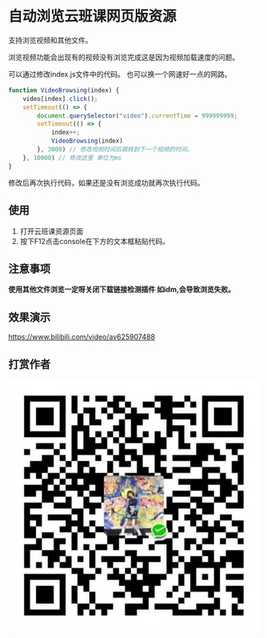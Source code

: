 # 自动浏览云班课网页版资源
支持浏览视频和其他文件。

浏览视频功能会出现有的视频没有浏览完成这是因为视频加载速度的问题。

可以通过修改index.js文件中的代码。
也可以换一个网速好一点的网路。

```javascript
function VideoBrowsing(index) {
    video[index].click();
    setTimeout(() => {
        document.querySelector("video").currentTime = 999999999;
        setTimeout(() => {
            index++;
            VideoBrowsing(index)
        }, 3000) // 修改视频时间后跳转到下一个视频的时间。
    }, 10000) // 修改这里 单位为ms
}
```

修改后再次执行代码，如果还是没有浏览成功就再次执行代码。

## 使用

1. 打开云班课资源页面
2. 按下F12点击console在下方的文本框粘贴代码。 

## 注意事项

**使用其他文件浏览一定呀关闭下载链接检测插件 如idm,会导致浏览失败。**

## 效果演示

https://www.bilibili.com/video/av625907488

## 打赏作者
![](./wx.png)

